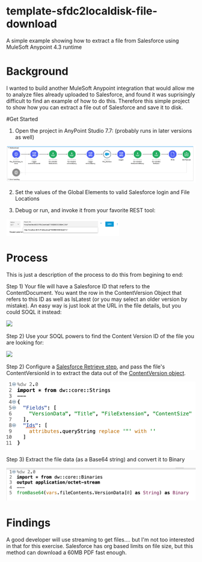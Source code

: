 # template-sfdc2localdisk-file-download
A simple example showing how to extract a file from Salesforce using MuleSoft Anypoint 4.3 runtime

# Background

I wanted to build another MuleSoft Anypoint integration that would allow me to analyze files already uploaded to Salesforce, and found it was suprisingly difficult to find an example of how to do this.
Therefore this simple project to show how you can extract a file out of Salesforce and save it to disk.

#Get Started

1) Open the project in AnyPoint Studio 7.7: (probably runs in later versions as well)

<img src="https://github.com/andrewwhitten/template-sfdc2localdisk-file-download/blob/main/images/file_download_flow.png"></img>

2) Set the values of the Global Elements to valid Salesforce login and File Locations

3) Debug or run, and invoke it from your favorite REST tool:

<img src="https://github.com/andrewwhitten/template-sfdc2localdisk-file-download/blob/main/images/Run.png" width="300"></img>


# Process

This is just a description of the process to do this from begining to end:

Step 1) Your file will have a Salesforce ID that refers to the ContentDocument. You want the row in the ContentVersion Object that refers to this ID as well as IsLatest (or you may select an older version by mistake). An easy way is just look at the URL in the file details, but you could SOQL it instead:

<img src="https://github.com/andrewwhitten/template-sfdc2localdisk-file-download/blob/main/images/Step1a.png"></img>

Step 2) Use your SOQL powers to find the Content Version ID of the file you are looking for:

<img src="https://github.com/andrewwhitten/template-sfdc2localdisk-file-download/blob/main/images/Step1b.png"></img>

Step 2) Configure a <A HREF="https://docs.mulesoft.com/salesforce-connector/9.8/salesforce-connector-reference#Retrieve">Salesforce Retrieve step</A>, and pass the file's ContentVersionId in to extract the data out of the <A href="https://developer.salesforce.com/docs/atlas.en-us.api.meta/api/sforce_api_objects_contentversion.htm">ContentVersion object</A>.

<img src="https://github.com/andrewwhitten/template-sfdc2localdisk-file-download/blob/main/images/Step2.png" width="550"></img>

Step 3) Extract the file data (as a Base64 string) and convert it to Binary

<img src="https://github.com/andrewwhitten/template-sfdc2localdisk-file-download/blob/main/images/Step3.png" width="550"></img>


# Findings

A good developer will use streaming to get files.... but I'm not too interested in that for this exercise. Salesforce has org based limits on file size, but this method can download a 60MB PDF fast enough.

